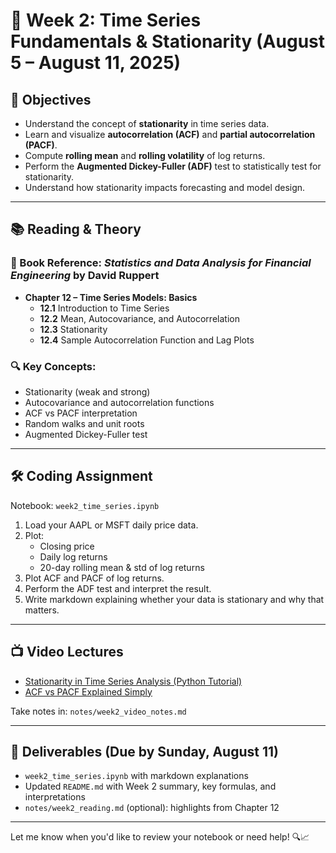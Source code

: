 # 📅 Week 2: Time Series Fundamentals & Stationarity (August 5 – August 11, 2025)

## 🎯 Objectives
- Understand the concept of **stationarity** in time series data.
- Learn and visualize **autocorrelation (ACF)** and **partial autocorrelation (PACF)**.
- Compute **rolling mean** and **rolling volatility** of log returns.
- Perform the **Augmented Dickey-Fuller (ADF)** test to statistically test for stationarity.
- Understand how stationarity impacts forecasting and model design.

---

## 📚 Reading & Theory

### 📖 Book Reference: *Statistics and Data Analysis for Financial Engineering* by David Ruppert

- **Chapter 12 – Time Series Models: Basics**
  - **12.1** Introduction to Time Series
  - **12.2** Mean, Autocovariance, and Autocorrelation
  - **12.3** Stationarity
  - **12.4** Sample Autocorrelation Function and Lag Plots

### 🔍 Key Concepts:
- Stationarity (weak and strong)
- Autocovariance and autocorrelation functions
- ACF vs PACF interpretation
- Random walks and unit roots
- Augmented Dickey-Fuller test

---

## 🛠️ Coding Assignment

Notebook: `week2_time_series.ipynb`

1. Load your AAPL or MSFT daily price data.
2. Plot:
   - Closing price
   - Daily log returns
   - 20-day rolling mean & std of log returns
3. Plot ACF and PACF of log returns.
4. Perform the ADF test and interpret the result.
5. Write markdown explaining whether your data is stationary and why that matters.

---

## 📺 Video Lectures

- [Stationarity in Time Series Analysis (Python Tutorial)](https://www.youtube.com/watch?v=ZLvLf9aCSr8)
- [ACF vs PACF Explained Simply](https://www.youtube.com/watch?v=BNA4BDQvhq0)

Take notes in: `notes/week2_video_notes.md`

---

## 📄 Deliverables (Due by Sunday, August 11)
- `week2_time_series.ipynb` with markdown explanations
- Updated `README.md` with Week 2 summary, key formulas, and interpretations
- `notes/week2_reading.md` (optional): highlights from Chapter 12

---

Let me know when you'd like to review your notebook or need help! 🔍📈
